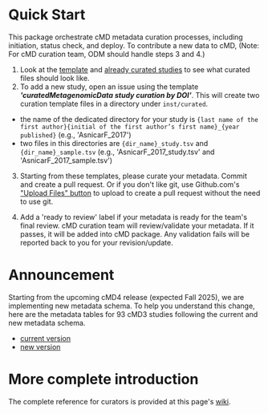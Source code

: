 # Quick Start

This package orchestrate cMD metadata curation processes, including 
initiation, status check, and deploy. To contribute a new data to cMD,
(Note: For cMD curation team, ODM should handle steps 3 and 4.)

1. Look at the [template][] and [already curated studies][] to see what curated files should look like.
2. To add a new study, open an issue using the template _**'curatedMetagenomicData study curation by DOI'**_. 
This will create two curation template files in a directory under `inst/curated`.
  + the name of the dedicated directory for your study is `{last name of the first author}{initial of the first author’s first name}_{year published}` (e.g., 'AsnicarF_2017')
  + two files in this directories are `{dir_name}_study.tsv` and `{dir_name}_sample.tsv` 
  (e.g., 'AsnicarF_2017_study.tsv' and 'AsnicarF_2017_sample.tsv')

3. Starting from these templates, please curate your metadata. Commit and 
create a pull request. Or if you don't like git, use Github.com's 
["Upload Files" button](https://github.com/waldronlab/curatedMetagenomicDataCuration/tree/master/inst/curated) 
to upload to create a pull request without the need to use git.

4. Add a 'ready to review' label if your metadata is ready for the team's final 
review. cMD curation team will review/validate your metadata. If it passes, it 
will be added into cMD package. Any validation fails will be reported back to
you for your revision/update.

[template]: https://github.com/shbrief/curatedMetagenomicDataCuration/blob/master/inst/extdata/cMD_data_dictionary.csv
[already curated studies]: https://github.com/waldronlab/curatedMetagenomicDataCuration/tree/master/inst/curated


# Announcement
Starting from the upcoming cMD4 release (expected Fall 2025), we are 
implementing new metadata schema. To help you understand this change, here 
are the metadata tables for 93 cMD3 studies following the current and new 
metadata schema.

+ [current version](https://github.com/shbrief/curatedMetagenomicDataCuration/blob/master/inst/extdata/sampleMetadata.csv)
+ [new version](https://github.com/shbrief/curatedMetagenomicDataCuration/blob/master/inst/extdata/cMD_curated_metadata_release.csv)


# More complete introduction

The complete reference for curators is provided at this page's 
[wiki](https://github.com/waldronlab/curatedMetagenomicDataCuration/wiki).
